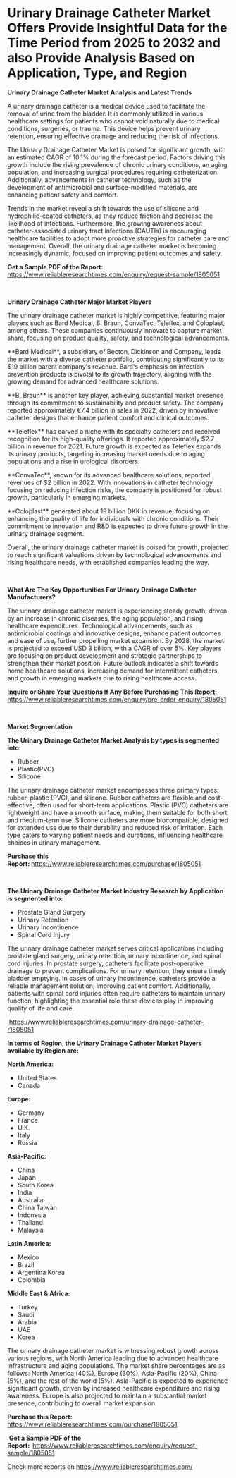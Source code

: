 <p><h1>Urinary Drainage Catheter Market Offers Provide Insightful Data for the Time Period from 2025 to 2032 and also Provide Analysis Based on Application, Type, and Region</h1></p><p><strong>Urinary Drainage Catheter Market Analysis and Latest Trends</strong></p>
<p><p>A urinary drainage catheter is a medical device used to facilitate the removal of urine from the bladder. It is commonly utilized in various healthcare settings for patients who cannot void naturally due to medical conditions, surgeries, or trauma. This device helps prevent urinary retention, ensuring effective drainage and reducing the risk of infections.</p><p>The Urinary Drainage Catheter Market is poised for significant growth, with an estimated CAGR of 10.1% during the forecast period. Factors driving this growth include the rising prevalence of chronic urinary conditions, an aging population, and increasing surgical procedures requiring catheterization. Additionally, advancements in catheter technology, such as the development of antimicrobial and surface-modified materials, are enhancing patient safety and comfort. </p><p>Trends in the market reveal a shift towards the use of silicone and hydrophilic-coated catheters, as they reduce friction and decrease the likelihood of infections. Furthermore, the growing awareness about catheter-associated urinary tract infections (CAUTIs) is encouraging healthcare facilities to adopt more proactive strategies for catheter care and management. Overall, the urinary drainage catheter market is becoming increasingly dynamic, focused on improving patient outcomes and safety.</p></p>
<p><strong>Get a Sample PDF of the Report:&nbsp;</strong> <a href="https://www.reliableresearchtimes.com/enquiry/request-sample/1805051?utm_campaign=3041&utm_medium=2&utm_source=Github&utm_content=ia&utm_term=04032025&utm_id=urinary-drainage-catheter">https://www.reliableresearchtimes.com/enquiry/request-sample/1805051</a></p>
<p>&nbsp;</p>
<p><strong>Urinary Drainage Catheter Major Market Players</strong></p>
<p><p>The urinary drainage catheter market is highly competitive, featuring major players such as Bard Medical, B. Braun, ConvaTec, Teleflex, and Coloplast, among others. These companies continuously innovate to capture market share, focusing on product quality, safety, and technological advancements.</p><p>**Bard Medical**, a subsidiary of Becton, Dickinson and Company, leads the market with a diverse catheter portfolio, contributing significantly to its $19 billion parent company's revenue. Bard's emphasis on infection prevention products is pivotal to its growth trajectory, aligning with the growing demand for advanced healthcare solutions.</p><p>**B. Braun** is another key player, achieving substantial market presence through its commitment to sustainability and product safety. The company reported approximately €7.4 billion in sales in 2022, driven by innovative catheter designs that enhance patient comfort and clinical outcomes.</p><p>**Teleflex** has carved a niche with its specialty catheters and received recognition for its high-quality offerings. It reported approximately $2.7 billion in revenue for 2021. Future growth is expected as Teleflex expands its urinary products, targeting increasing market needs due to aging populations and a rise in urological disorders.</p><p>**ConvaTec**, known for its advanced healthcare solutions, reported revenues of $2 billion in 2022. With innovations in catheter technology focusing on reducing infection risks, the company is positioned for robust growth, particularly in emerging markets.</p><p>**Coloplast** generated about 19 billion DKK in revenue, focusing on enhancing the quality of life for individuals with chronic conditions. Their commitment to innovation and R&D is expected to drive future growth in the urinary drainage segment.</p><p>Overall, the urinary drainage catheter market is poised for growth, projected to reach significant valuations driven by technological advancements and rising healthcare needs, with established companies leading the way.</p></p>
<p>&nbsp;</p>
<p><strong>What Are The Key Opportunities For Urinary Drainage Catheter Manufacturers?</strong></p>
<p><p>The urinary drainage catheter market is experiencing steady growth, driven by an increase in chronic diseases, the aging population, and rising healthcare expenditures. Technological advancements, such as antimicrobial coatings and innovative designs, enhance patient outcomes and ease of use, further propelling market expansion. By 2028, the market is projected to exceed USD 3 billion, with a CAGR of over 5%. Key players are focusing on product development and strategic partnerships to strengthen their market position. Future outlook indicates a shift towards home healthcare solutions, increasing demand for intermittent catheters, and growth in emerging markets due to rising healthcare access.</p></p>
<p><strong>Inquire or Share Your Questions If Any Before Purchasing This Report:</strong> <a href="https://www.reliableresearchtimes.com/enquiry/pre-order-enquiry/1805051?utm_campaign=3041&utm_medium=2&utm_source=Github&utm_content=ia&utm_term=04032025&utm_id=urinary-drainage-catheter">https://www.reliableresearchtimes.com/enquiry/pre-order-enquiry/1805051</a></p>
<p>&nbsp;</p>
<p><strong>Market Segmentation</strong></p>
<p><strong>The Urinary Drainage Catheter Market Analysis by types is segmented into:</strong></p>
<p><ul><li>Rubber</li><li>Plastic(PVC)</li><li>Silicone</li></ul></p>
<p><p>The urinary drainage catheter market encompasses three primary types: rubber, plastic (PVC), and silicone. Rubber catheters are flexible and cost-effective, often used for short-term applications. Plastic (PVC) catheters are lightweight and have a smooth surface, making them suitable for both short and medium-term use. Silicone catheters are more biocompatible, designed for extended use due to their durability and reduced risk of irritation. Each type caters to varying patient needs and durations, influencing healthcare choices in urinary management.</p></p>
<p><strong>Purchase this Report:&nbsp;</strong><a href="https://www.reliableresearchtimes.com/purchase/1805051?utm_campaign=3041&utm_medium=2&utm_source=Github&utm_content=ia&utm_term=04032025&utm_id=urinary-drainage-catheter">https://www.reliableresearchtimes.com/purchase/1805051</a></p>
<p>&nbsp;</p>
<p><strong>The Urinary Drainage Catheter Market Industry Research by Application is segmented into:</strong></p>
<p><ul><li>Prostate Gland Surgery</li><li>Urinary Retention</li><li>Urinary Incontinence</li><li>Spinal Cord Injury</li></ul></p>
<p><p>The urinary drainage catheter market serves critical applications including prostate gland surgery, urinary retention, urinary incontinence, and spinal cord injuries. In prostate surgery, catheters facilitate post-operative drainage to prevent complications. For urinary retention, they ensure timely bladder emptying. In cases of urinary incontinence, catheters provide a reliable management solution, improving patient comfort. Additionally, patients with spinal cord injuries often require catheters to maintain urinary function, highlighting the essential role these devices play in improving quality of life and care.</p></p>
<p><a href="https://www.reliableresearchtimes.com/urinary-drainage-catheter-r1805051?utm_campaign=3041&utm_medium=2&utm_source=Github&utm_content=ia&utm_term=04032025&utm_id=urinary-drainage-catheter">&nbsp;https://www.reliableresearchtimes.com/urinary-drainage-catheter-r1805051</a></p>
<p><strong>In terms of Region, the Urinary Drainage Catheter Market Players available by Region are:</strong></p>
<p>
    <p> <strong> North America: </strong>
        <ul>
            <li>United States</li>
            <li>Canada</li>
        </ul>
        </p> 
    <p> <strong> Europe: </strong>
        <ul>
            <li>Germany</li>
            <li>France</li>
            <li>U.K.</li>
            <li>Italy</li>
            <li>Russia</li>
        </ul>
        </p> 
    <p> <strong> Asia-Pacific: </strong>
        <ul>
            <li>China</li>
            <li>Japan</li>
            <li>South Korea</li>
            <li>India</li>
            <li>Australia</li>
            <li>China Taiwan</li>
            <li>Indonesia</li>
            <li>Thailand</li>
            <li>Malaysia</li>
        </ul>
        </p> 
    <p> <strong> Latin America: </strong>
        <ul>
            <li>Mexico</li>
            <li>Brazil</li>
            <li>Argentina Korea</li>
            <li>Colombia</li>
        </ul>
        </p> 
    <p> <strong> Middle East & Africa: </strong>
        <ul>
            <li>Turkey</li>
            <li>Saudi</li>
            <li>Arabia</li>
            <li>UAE</li>
            <li>Korea</li>
        </ul>
    </p>
    </p>
<p><p>The urinary drainage catheter market is witnessing robust growth across various regions, with North America leading due to advanced healthcare infrastructure and aging populations. The market share percentages are as follows: North America (40%), Europe (30%), Asia-Pacific (20%), China (5%), and the rest of the world (5%). Asia-Pacific is expected to experience significant growth, driven by increased healthcare expenditure and rising awareness. Europe is also projected to maintain a substantial market presence, contributing to overall market expansion.</p></p>
<p><strong>Purchase this Report: </strong><a href="https://www.reliableresearchtimes.com/purchase/1805051?utm_campaign=3041&utm_medium=2&utm_source=Github&utm_content=ia&utm_term=04032025&utm_id=urinary-drainage-catheter">https://www.reliableresearchtimes.com/purchase/1805051</a></p>
<p>&nbsp;<strong>Get a Sample PDF of the Report:&nbsp;&nbsp;</strong><a href="https://www.reliableresearchtimes.com/enquiry/request-sample/1805051?utm_campaign=3041&utm_medium=2&utm_source=Github&utm_content=ia&utm_term=04032025&utm_id=urinary-drainage-catheter">https://www.reliableresearchtimes.com/enquiry/request-sample/1805051</a></p>
<p><strong></strong></p>
<p>Check more reports on <a href="https://www.reliableresearchtimes.com/?utm_campaign=3041&utm_medium=2&utm_source=Github&utm_content=ia&utm_term=04032025&utm_id=urinary-drainage-catheter">https://www.reliableresearchtimes.com/</a></p>